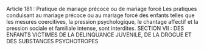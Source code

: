 Article 181 : Pratique de mariage précoce ou de mariage forcé
Les pratiques conduisant au mariage précoce ou au mariage forcé des enfants telles que les mesures coercitives, la pression psychologique, le chantage affectif et la pression sociale et familiale intense, sont interdites.
SECTION VII : DES ENFANTS VICTIMES DE LA DELINQUANCE JUVENILE, DE LA DROGUE ET DES SUBSTANCES
PSYCHOTROPES